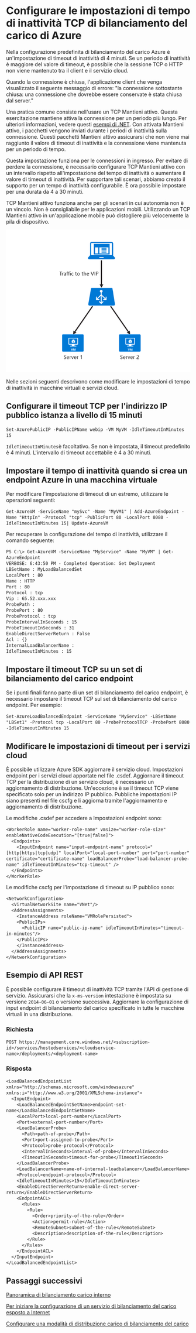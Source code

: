 <properties
   pageTitle="Configurare il timeout di inattività TCP bilanciamento carico | Microsoft Azure"
   description="Configurare il timeout di inattività TCP bilanciamento carico"
   services="load-balancer"
   documentationCenter="na"
   authors="sdwheeler"
   manager="carmonm"
   editor="" />
<tags
   ms.service="load-balancer"
   ms.devlang="na"
   ms.topic="article"
   ms.tgt_pltfrm="na"
   ms.workload="infrastructure-services"
   ms.date="10/24/2016"
   ms.author="sewhee" />

# <a name="configure-tcp-idle-timeout-settings-for-azure-load-balancer"></a>Configurare le impostazioni di tempo di inattività TCP di bilanciamento del carico di Azure

Nella configurazione predefinita di bilanciamento del carico Azure è un'impostazione di timeout di inattività di 4 minuti. Se un periodo di inattività è maggiore del valore di timeout, è possibile che la sessione TCP o HTTP non viene mantenuto tra il client e il servizio cloud.

Quando la connessione è chiusa, l'applicazione client che venga visualizzato il seguente messaggio di errore: "la connessione sottostante chiusa: una connessione che dovrebbe essere conservate è stata chiusa dal server."

Una pratica comune consiste nell'usare un TCP Mantieni attivo. Questa esercitazione mantiene attiva la connessione per un periodo più lungo. Per ulteriori informazioni, vedere questi [esempi di .NET](https://msdn.microsoft.com/library/system.net.servicepoint.settcpkeepalive.aspx). Con attivata Mantieni attivo, i pacchetti vengono inviati durante i periodi di inattività sulla connessione. Questi pacchetti Mantieni attivo assicurarsi che non viene mai raggiunto il valore di timeout di inattività e la connessione viene mantenuta per un periodo di tempo.

Questa impostazione funziona per le connessioni in ingresso. Per evitare di perdere la connessione, è necessario configurare TCP Mantieni attivo con un intervallo rispetto all'impostazione del tempo di inattività o aumentare il valore di timeout di inattività. Per supportare tali scenari, abbiamo creato il supporto per un tempo di inattività configurabile. È ora possibile impostare per una durata da 4 a 30 minuti.

TCP Mantieni attivo funziona anche per gli scenari in cui autonomia non è un vincolo. Non è consigliabile per le applicazioni mobili. Utilizzando un TCP Mantieni attivo in un'applicazione mobile può distogliere più velocemente la pila di dispositivo.

![Timeout TCP](./media/load-balancer-tcp-idle-timeout/image1.png)

Nelle sezioni seguenti descrivono come modificare le impostazioni di tempo di inattività in macchine virtuali e servizi cloud.

## <a name="configure-the-tcp-timeout-for-your-instance-level-public-ip-to-15-minutes"></a>Configurare il timeout TCP per l'indirizzo IP pubblico istanza a livello di 15 minuti

    Set-AzurePublicIP -PublicIPName webip -VM MyVM -IdleTimeoutInMinutes 15

`IdleTimeoutInMinutes`è facoltativo. Se non è impostata, il timeout predefinito è 4 minuti. L'intervallo di timeout accettabile è 4 a 30 minuti.

## <a name="set-the-idle-timeout-when-creating-an-azure-endpoint-on-a-virtual-machine"></a>Impostare il tempo di inattività quando si crea un endpoint Azure in una macchina virtuale

Per modificare l'impostazione di timeout di un estremo, utilizzare le operazioni seguenti:

    Get-AzureVM -ServiceName "mySvc" -Name "MyVM1" | Add-AzureEndpoint -Name "HttpIn" -Protocol "tcp" -PublicPort 80 -LocalPort 8080 -IdleTimeoutInMinutes 15| Update-AzureVM

Per recuperare la configurazione del tempo di inattività, utilizzare il comando seguente:

    PS C:\> Get-AzureVM -ServiceName "MyService" -Name "MyVM" | Get-AzureEndpoint
    VERBOSE: 6:43:50 PM - Completed Operation: Get Deployment
    LBSetName : MyLoadBalancedSet
    LocalPort : 80
    Name : HTTP
    Port : 80
    Protocol : tcp
    Vip : 65.52.xxx.xxx
    ProbePath :
    ProbePort : 80
    ProbeProtocol : tcp
    ProbeIntervalInSeconds : 15
    ProbeTimeoutInSeconds : 31
    EnableDirectServerReturn : False
    Acl : {}
    InternalLoadBalancerName :
    IdleTimeoutInMinutes : 15

## <a name="set-the-tcp-timeout-on-a-load-balanced-endpoint-set"></a>Impostare il timeout TCP su un set di bilanciamento del carico endpoint

Se i punti finali fanno parte di un set di bilanciamento del carico endpoint, è necessario impostare il timeout TCP sul set di bilanciamento del carico endpoint. Per esempio:

    Set-AzureLoadBalancedEndpoint -ServiceName "MyService" -LBSetName "LBSet1" -Protocol tcp -LocalPort 80 -ProbeProtocolTCP -ProbePort 8080 -IdleTimeoutInMinutes 15

## <a name="change-timeout-settings-for-cloud-services"></a>Modificare le impostazioni di timeout per i servizi cloud

È possibile utilizzare Azure SDK aggiornare il servizio cloud. Impostazioni endpoint per i servizi cloud apportate nel file .csdef. Aggiornare il timeout TCP per la distribuzione di un servizio cloud, è necessario un aggiornamento di distribuzione. Un'eccezione è se il timeout TCP viene specificato solo per un indirizzo IP pubblico. Pubbliche impostazioni IP siano presenti nel file cscfg e li aggiorna tramite l'aggiornamento e aggiornamento di distribuzione.

Le modifiche .csdef per accedere a Impostazioni endpoint sono:

    <WorkerRole name="worker-role-name" vmsize="worker-role-size" enableNativeCodeExecution="[true|false]">
      <Endpoints>
        <InputEndpoint name="input-endpoint-name" protocol="[http|https|tcp|udp]" localPort="local-port-number" port="port-number" certificate="certificate-name" loadBalancerProbe="load-balancer-probe-name" idleTimeoutInMinutes="tcp-timeout" />
      </Endpoints>
    </WorkerRole>

Le modifiche cscfg per l'impostazione di timeout su IP pubblico sono:

    <NetworkConfiguration>
      <VirtualNetworkSite name="VNet"/>
      <AddressAssignments>
        <InstanceAddress roleName="VMRolePersisted">
        <PublicIPs>
          <PublicIP name="public-ip-name" idleTimeoutInMinutes="timeout-in-minutes"/>
        </PublicIPs>
        </InstanceAddress>
      </AddressAssignments>
    </NetworkConfiguration>

## <a name="rest-api-example"></a>Esempio di API REST

È possibile configurare il timeout di inattività TCP tramite l'API di gestione di servizio. Assicurarsi che la `x-ms-version` intestazione è impostata su versione `2014-06-01` o versione successiva. Aggiornare la configurazione di input endpoint di bilanciamento del carico specificato in tutte le macchine virtuali in una distribuzione.

### <a name="request"></a>Richiesta

    POST https://management.core.windows.net/<subscription-id>/services/hostedservices/<cloudservice-name>/deployments/<deployment-name>

### <a name="response"></a>Risposta

    <LoadBalancedEndpointList xmlns="http://schemas.microsoft.com/windowsazure" xmlns:i="http://www.w3.org/2001/XMLSchema-instance">
      <InputEndpoint>
        <LoadBalancedEndpointSetName>endpoint-set-name</LoadBalancedEndpointSetName>
        <LocalPort>local-port-number</LocalPort>
        <Port>external-port-number</Port>
        <LoadBalancerProbe>
          <Path>path-of-probe</Path>
          <Port>port-assigned-to-probe</Port>
          <Protocol>probe-protocol</Protocol>
          <IntervalInSeconds>interval-of-probe</IntervalInSeconds>
          <TimeoutInSeconds>timeout-for-probe</TimeoutInSeconds>
        </LoadBalancerProbe>
        <LoadBalancerName>name-of-internal-loadbalancer</LoadBalancerName>
        <Protocol>endpoint-protocol</Protocol>
        <IdleTimeoutInMinutes>15</IdleTimeoutInMinutes>
        <EnableDirectServerReturn>enable-direct-server-return</EnableDirectServerReturn>
        <EndpointACL>
          <Rules>
            <Rule>
              <Order>priority-of-the-rule</Order>
              <Action>permit-rule</Action>
              <RemoteSubnet>subnet-of-the-rule</RemoteSubnet>
              <Description>description-of-the-rule</Description>
            </Rule>
          </Rules>
        </EndpointACL>
      </InputEndpoint>
    </LoadBalancedEndpointList>

## <a name="next-steps"></a>Passaggi successivi

[Panoramica di bilanciamento carico interno](load-balancer-internal-overview.md)

[Per iniziare la configurazione di un servizio di bilanciamento del carico esposto a Internet](load-balancer-get-started-internet-arm-ps.md)

[Configurare una modalità di distribuzione carico di bilanciamento del carico](load-balancer-distribution-mode.md)
